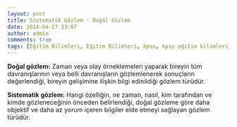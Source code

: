 ```yaml
---
layout: post
title: Sistematik Gözlem - Doğal Gözlem
date: 2014-04-27 23:07
author: admin
comments: true
tags: [Eğitim Bilimleri, Eğitim Bilimleri, kpss, kpss eğitim bilimleri, Sistematik gözlem, Son Konular]
---
```

<strong>Doğal gözlem:</strong> Zaman veya olay örneklemeleri yaparak bireyin tüm davranışlarının veya belli davranışların gözlemlenerek sonuçların değerlendiği, bireyin gelişimine ilişkin bilgi edinildiği gözlem türüdür.

<strong> Sistematik gözlem:</strong> Hangi özelliğin, ne zaman, nasıl, kim tarafından ve kimde gözleneceğinin önceden belirlendiği, doğal gözleme göre daha objektif ve daha az yorum içeren bilgiler elde etmeyi sağlayan gözlem türüdür.
